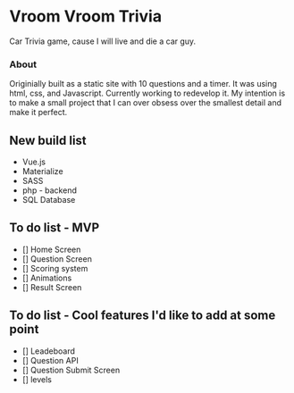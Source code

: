 # Vroom Vroom Trivia

Car Trivia game, cause I will live and die a car guy. 

### About

Originially built as a static site with 10 questions and a timer. It was using html, css, and Javascript. Currently working to redevelop it. My intention is to make a small project that I can over obsess over the smallest detail and make it perfect.

## New build list
- Vue.js
- Materialize
- SASS
- php - backend
- SQL Database

## To do list - MVP
- [] Home Screen
- [] Question Screen
- [] Scoring system
- [] Animations
- [] Result Screen


## To do list - Cool features I'd like to add at some point
- [] Leadeboard
- [] Question API
- [] Question Submit Screen
- [] levels
